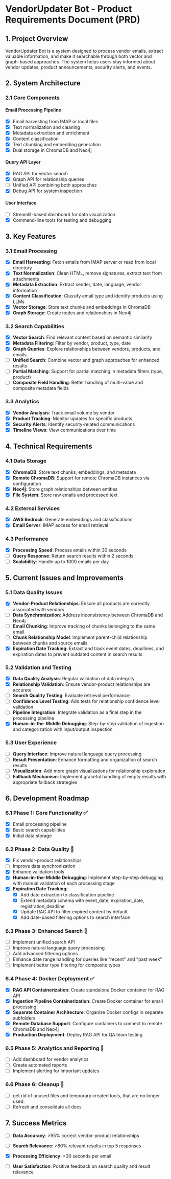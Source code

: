 # VendorUpdater Bot - Product Requirements Document (PRD)

## 1. Project Overview

VendorUpdater Bot is a system designed to process vendor emails, extract valuable information, and make it searchable through both vector and graph-based approaches. The system helps users stay informed about vendor updates, product announcements, security alerts, and events.

## 2. System Architecture

### 2.1 Core Components

#### Email Processing Pipeline
- [x] Email harvesting from IMAP or local files
- [x] Text normalization and cleaning
- [x] Metadata extraction and enrichment
- [x] Content classification
- [x] Text chunking and embedding generation
- [x] Dual storage in ChromaDB and Neo4j

#### Query API Layer
- [x] RAG API for vector search
- [x] Graph API for relationship queries
- [ ] Unified API combining both approaches
- [x] Debug API for system inspection

#### User Interface
- [ ] Streamlit-based dashboard for data visualization
- [x] Command-line tools for testing and debugging

## 3. Key Features

### 3.1 Email Processing
- [x] **Email Harvesting**: Fetch emails from IMAP server or read from local directory
- [x] **Text Normalization**: Clean HTML, remove signatures, extract text from attachments
- [x] **Metadata Extraction**: Extract sender, date, language, vendor information
- [x] **Content Classification**: Classify email type and identify products using LLMs
- [x] **Vector Storage**: Store text chunks and embeddings in ChromaDB
- [x] **Graph Storage**: Create nodes and relationships in Neo4j

### 3.2 Search Capabilities
- [x] **Vector Search**: Find relevant content based on semantic similarity
- [x] **Metadata Filtering**: Filter by vendor, product, type, date
- [x] **Graph Queries**: Explore relationships between vendors, products, and emails
- [ ] **Unified Search**: Combine vector and graph approaches for enhanced results
- [ ] **Partial Matching**: Support for partial matching in metadata filters (type, product)
- [ ] **Composite Field Handling**: Better handling of multi-value and composite metadata fields

### 3.3 Analytics
- [x] **Vendor Analysis**: Track email volume by vendor
- [x] **Product Tracking**: Monitor updates for specific products
- [x] **Security Alerts**: Identify security-related communications
- [x] **Timeline Views**: View communications over time

## 4. Technical Requirements

### 4.1 Data Storage
- [x] **ChromaDB**: Store text chunks, embeddings, and metadata
- [x] **Remote ChromaDB**: Support for remote ChromaDB instances via configuration
- [x] **Neo4j**: Store graph relationships between entities
- [x] **File System**: Store raw emails and processed text

### 4.2 External Services
- [x] **AWS Bedrock**: Generate embeddings and classifications
- [x] **Email Server**: IMAP access for email retrieval

### 4.3 Performance
- [x] **Processing Speed**: Process emails within 30 seconds
- [ ] **Query Response**: Return search results within 2 seconds
- [ ] **Scalability**: Handle up to 1000 emails per day

## 5. Current Issues and Improvements

### 5.1 Data Quality Issues
- [x] **Vendor-Product Relationships**: Ensure all products are correctly associated with vendors
- [ ] **Data Synchronization**: Address inconsistency between ChromaDB and Neo4j
- [ ] **Email Chunking**: Improve tracking of chunks belonging to the same email
- [ ] **Chunk Relationship Model**: Implement parent-child relationship between chunks and source emails
- [x] **Expiration Date Tracking**: Extract and track event dates, deadlines, and expiration dates to prevent outdated content in search results

### 5.2 Validation and Testing
- [x] **Data Quality Analysis**: Regular validation of data integrity
- [x] **Relationship Validation**: Ensure vendor-product relationships are accurate
- [ ] **Search Quality Testing**: Evaluate retrieval performance
- [ ] **Confidence Level Testing**: Add tests for relationship confidence level validation
- [ ] **Pipeline Integration**: Integrate validation as a final step in the processing pipeline
- [x] **Human-in-the-Middle Debugging**: Step-by-step validation of ingestion and categorization with input/output inspection

### 5.3 User Experience
- [ ] **Query Interface**: Improve natural language query processing
- [ ] **Result Presentation**: Enhance formatting and organization of search results
- [ ] **Visualization**: Add more graph visualizations for relationship exploration
- [ ] **Fallback Mechanism**: Implement graceful handling of empty results with appropriate fallback strategies

## 6. Development Roadmap

### 6.1 Phase 1: Core Functionality ✅
- [x] Email processing pipeline
- [x] Basic search capabilities
- [x] Initial data storage

### 6.2 Phase 2: Data Quality 🔄
- [x] Fix vendor-product relationships
- [ ] Improve data synchronization
- [x] Enhance validation tools
- [x] **Human-in-the-Middle Debugging**: Implement step-by-step debugging with manual validation of each processing stage
- [x] **Expiration Date Tracking**: 
  - [x] Add date extraction to classification pipeline
  - [x] Extend metadata schema with event_date, expiration_date, registration_deadline
  - [x] Update RAG API to filter expired content by default
  - [x] Add date-based filtering options to search interface

### 6.3 Phase 3: Enhanced Search 🔄
- [ ] Implement unified search API
- [ ] Improve natural language query processing
- [ ] Add advanced filtering options
- [ ] Enhance date range handling for queries like "recent" and "past week"
- [ ] Implement better type filtering for composite types

### 6.4 Phase 4: Docker Deployment ✅
- [x] **RAG API Containerization**: Create standalone Docker container for RAG API
- [x] **Ingestion Pipeline Containerization**: Create Docker container for email processing
- [x] **Separate Container Architecture**: Organize Docker configs in separate subfolders
- [x] **Remote Database Support**: Configure containers to connect to remote ChromaDB and Neo4j
- [x] **Production Deployment**: Deploy RAG API for QA team testing

### 6.5 Phase 5: Analytics and Reporting 📅
- [ ] Add dashboard for vendor analytics
- [ ] Create automated reports
- [ ] Implement alerting for important updates

### 6.6 Phase 6: Cleanup 📅
- [ ] get rid of unused files and temporary created tools, that are no longer used.
- [ ] Refresh and consolidate all docs

## 7. Success Metrics

- [ ] **Data Accuracy**: >95% correct vendor-product relationships
- [ ] **Search Relevance**: >80% relevant results in top 5 responses
- [x] **Processing Efficiency**: <30 seconds per email
- [ ] **User Satisfaction**: Positive feedback on search quality and result relevance



